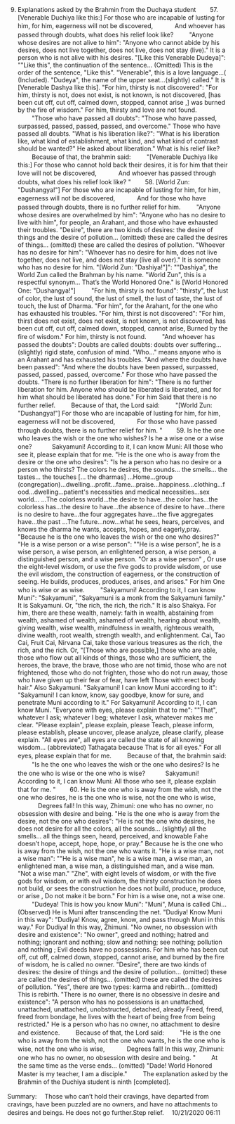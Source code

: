 9. Explanations asked by the Brahmin from the Duchaya student
　　57. [Venerable Duchiya like this:] For those who are incapable of lusting for him, for him, eagerness will not be discovered,
　　　 And whoever has passed through doubts, what does his relief look like?
　　 "Anyone whose desires are not alive to him": "Anyone who cannot abide by his desires, does not live together, does not live, does not stay (live)." It is a person who is not alive with his desires.
"[Like this Venerable Dudeya]": ""Like this", the continuation of the sentence... (Omitted) This is the order of the sentence, "Like this". "Venerable", this is a love language...( (Included). "Dudeya", the name of the upper seat...(slightly) called." It is [Venerable Dashya like this].
"For him, thirsty is not discovered": "For him, thirsty is not, does not exist, is not known, is not discovered, [has been cut off, cut off, calmed down, stopped, cannot arise ,] was burned by the fire of wisdom." For him, thirsty and love are not found.
　　 "Those who have passed all doubts": "Those who have passed, surpassed, passed, passed, passed, and overcome." Those who have passed all doubts.
"What is his liberation like?": "What is his liberation like, what kind of establishment, what kind, and what kind of contrast should be wanted?" He asked about liberation." What is his relief like?
　　 Because of that, the brahmin said:
　　 "[Venerable Duchiya like this:] For those who cannot hold back their desires, it is for him that their love will not be discovered,
　　　 And whoever has passed through doubts, what does his relief look like? "
　　58. [World Zun: "Dushangya!"] For those who are incapable of lusting for him, for him, eagerness will not be discovered,
　　　 And for those who have passed through doubts, there is no further relief for him.
　　 "Anyone whose desires are overwhelmed by him": "Anyone who has no desire to live with him", for people, an Arahant, and those who have exhausted their troubles. "Desire", there are two kinds of desires: the desire of things and the desire of pollution... (omitted) these are called the desires of things... (omitted) these are called the desires of pollution. "Whoever has no desire for him": "Whoever has no desire for him, does not live together, does not live, and does not stay (live all over)." It is someone who has no desire for him.
"[World Zun: "Dashiya!"]": ""Dashiya", the World Zun called the Brahman by his name. "World Zun", this is a respectful synonym... That’s the World Honored One." is [World Honored One: "Dushangya!"]
　　 "For him, thirsty is not found": "thirsty", the lust of color, the lust of sound, the lust of smell, the lust of taste, the lust of touch, the lust of Dharma. "For him", for the Arahant, for the one who has exhausted his troubles. "For him, thirst is not discovered": "For him, thirst does not exist, does not exist, is not known, is not discovered, has been cut off, cut off, calmed down, stopped, cannot arise, Burned by the fire of wisdom." For him, thirsty is not found.
　　 "And whoever has passed the doubts": Doubts are called doubts: doubts over suffering... (slightly) rigid state, confusion of mind. "Who..." means anyone who is an Arahant and has exhausted his troubles. "And where the doubts have been passed": "And where the doubts have been passed, surpassed, passed, passed, passed, overcome." For those who have passed the doubts.
"There is no further liberation for him": "There is no further liberation for him. Anyone who should be liberated is liberated, and for him what should be liberated has done." For him Said that there is no further relief.
　　 Because of that, the Lord said:
　　 "[World Zun: "Dushangya!"] For those who are incapable of lusting for him, for him, eagerness will not be discovered,
　　　 For those who have passed through doubts, there is no further relief for him. "
　　59. Is he the one who leaves the wish or the one who wishes? Is he a wise one or a wise one?
　　　Sakyamuni! According to it, I can know Muni: All those who see it, please explain that for me.
"He is the one who is away from the desire or the one who desires": "Is he a person who has no desire or a person who thirsts? The colors he desires, the sounds... the smells... the tastes... the touches [... the dharmas] ...Home...group (congregation)...dwelling...profit...fame...praise...happiness...clothing...food...dwelling...patient's necessities and medical necessities...sex world... ...The colorless world...the desire to have...the color has...the colorless has...the desire to have...the absence of desire to have...there is no desire to have...the four aggregates have...the five aggregates have...the past ...The future...now...what he sees, hears, perceives, and knows the dharma he wants, accepts, hopes, and eagerly,pray. "Because he is the one who leaves the wish or the one who desires?"
"He is a wise person or a wise person": ""He is a wise person", he is a wise person, a wise person, an enlightened person, a wise person, a distinguished person, and a wise person. "Or as a wise person" , Or use the eight-level wisdom, or use the five gods to provide wisdom, or use the evil wisdom, the construction of eagerness, or the construction of seeing. He builds, produces, produces, arises, and arises." For him One who is wise or as wise.
　　 "Sakyamuni! According to it, I can know Muni": "Sakyamuni", "Sakyamuni is a monk from the Sakyamuni family." It is Sakyamuni. Or, "the rich, the rich, the rich." It is also Shakya. For him, there are these wealth, namely: faith in wealth, abstaining from wealth, ashamed of wealth, ashamed of wealth, hearing about wealth, giving wealth, wise wealth, mindfulness in wealth, righteous wealth, divine wealth, root wealth, strength wealth, and enlightenment. Cai, Tao Cai, Fruit Cai, Nirvana Cai, take those various treasures as the rich, the rich, and the rich. Or, "[Those who are possible,] those who are able, those who flow out all kinds of things, those who are sufficient, the heroes, the brave, the brave, those who are not timid, those who are not frightened, those who do not frighten, those who do not run away, those who have given up their fear of fear, have left Those with erect body hair." Also Sakyamuni. "Sakyamuni! I can know Muni according to it": "Sakyamuni! I can know, know, say goodbye, know for sure, and penetrate Muni according to it." For Sakyamuni! According to it, I can know Muni.
"Everyone with eyes, please explain that to me": ""That", whatever I ask; whatever I beg; whatever I ask, whatever makes me clear. "Please explain", please explain, please Teach, please inform, please establish, please uncover, please analyze, please clarify, please explain. "All eyes are", all eyes are called the state of all knowing wisdom... (abbreviated) Tathagata because That is for all eyes." For all eyes, please explain that for me.
　　 Because of that, the brahmin said:
　　 "Is he the one who leaves the wish or the one who desires? Is he the one who is wise or the one who is wise?
　　　Sakyamuni! According to it, I can know Muni: All those who see it, please explain that for me. "
　　60. He is the one who is away from the wish, not the one who desires, he is the one who is wise, not the one who is wise,
　　　 Degrees fall! In this way, Zhimuni: one who has no owner, no obsession with desire and being.
"He is the one who is away from the desire, not the one who desires": "He is not the one who desires, he does not desire for all the colors, all the sounds... (slightly) all the smells... all the things seen, heard, perceived, and knowable Fahe doesn’t hope, accept, hope, hope, or pray.” Because he is the one who is away from the wish, not the one who wants it.
"He is a wise man, not a wise man": ""He is a wise man", he is a wise man, a wise man, an enlightened man, a wise man, a distinguished man, and a wise man. "Not a wise man." "Zhe", with eight levels of wisdom, or with the five gods for wisdom, or with evil wisdom, the thirsty construction he does not build, or sees the construction he does not build, produce, produce, or arise , Do not make it be born." For him is a wise one, not a wise one.
　　 "Dudeya! This is how you know Muni": "Muni", Muna is called Chi... (Observed) He is Muni after transcending the net. "Dudiya! Know Muni in this way": "Dudiya! Know, agree, know, and pass through Muni in this way." For Dudiya! In this way, Zhimuni.
"No owner, no obsession with desire and existence": "No owner", greed and nothing; hatred and nothing; ignorant and nothing; slow and nothing; see nothing; pollution and nothing ; Evil deeds have no possessions. For him who has been cut off, cut off, calmed down, stopped, cannot arise, and burned by the fire of wisdom, he is called no owner. "Desire", there are two kinds of desires: the desire of things and the desire of pollution... (omitted) these are called the desires of things... (omitted) these are called the desires of pollution. "Yes", there are two types: karma and rebirth... (omitted) This is rebirth.
"There is no owner, there is no obsessive in desire and existence": "A person who has no possessions is an unattached, unattached, unattached, unobstructed, detached, already Freed, freed, freed from bondage, he lives with the heart of being free from being restricted." He is a person who has no owner, no attachment to desire and existence.
　　 Because of that, the Lord said:
　　 "He is the one who is away from the wish, not the one who wants, he is the one who is wise, not the one who is wise,
　　　 Degrees fall! In this way, Zhimuni: one who has no owner, no obsession with desire and being. "
　　 At the same time as the verse ends... (omitted) "Dade! World Honored Master is my teacher, I am a disciple."
　　 The explanation asked by the Brahmin of the Duchiya student is ninth [completed].


Summary:
　Those who can’t hold their cravings, have departed from cravings, have been puzzled are no owners, and have no attachments to desires and beings. He does not go further.Step relief.
　10/21/2020 06:11
